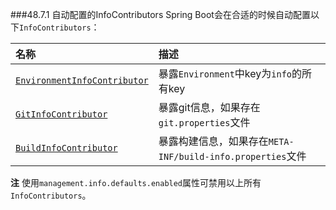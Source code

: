 ###48.7.1 自动配置的InfoContributors
Spring Boot会在合适的时候自动配置以下`InfoContributors`：

|名称|描述|
|:----|:----|
|[`EnvironmentInfoContributor`](https://github.com/spring-projects/spring-boot/tree/v2.0.0.M7/spring-boot-actuator/src/main/java/org/springframework/boot/actuate/info/EnvironmentInfoContributor.java)|暴露`Environment`中key为`info`的所有key|
|[`GitInfoContributor`](https://github.com/spring-projects/spring-boot/tree/v2.0.0.M7/spring-boot-actuator/src/main/java/org/springframework/boot/actuate/info/GitInfoContributor.java)|暴露git信息，如果存在`git.properties`文件|
|[`BuildInfoContributor`](https://github.com/spring-projects/spring-boot/tree/v2.0.0.M7/spring-boot-actuator/src/main/java/org/springframework/boot/actuate/info/BuildInfoContributor.java)|暴露构建信息，如果存在`META-INF/build-info.properties`文件|

**注** 使用`management.info.defaults.enabled`属性可禁用以上所有`InfoContributors`。
